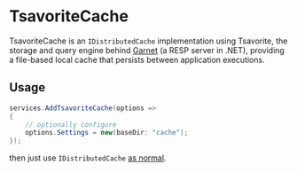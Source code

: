 ﻿# TsavoriteCache

TsavoriteCache is an `IDistributedCache` implementation using Tsavorite, the storage and query engine
behind [Garnet](https://github.com/microsoft/Garnet) (a RESP server in .NET), providing a file-based
local cache that persists between application executions.

## Usage

``` c#
services.AddTsavoriteCache(options =>
{
    // optionally configure
    options.Settings = new(baseDir: "cache");
});
```

then just use `IDistributedCache` [as normal](https://learn.microsoft.com/aspnet/core/performance/caching/distributed).
